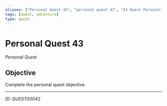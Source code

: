 ```yaml
---
aliases: ["Personal Quest 43", "personal quest 43", "43 Quest Personal"]
tags: [quest, adventure]
type: quest
---
```


# Personal Quest 43

*Personal Quest*

## Objective
Complete the personal quest objective.

---
*ID: QUEST00042*
